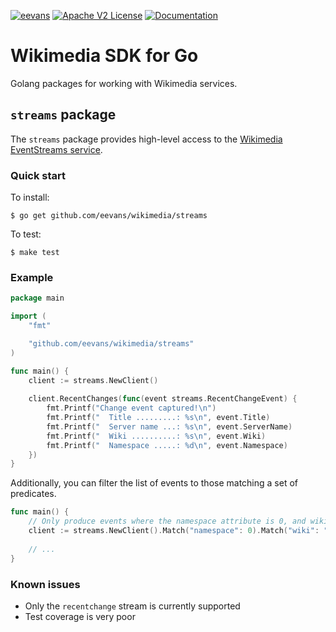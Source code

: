 [![eevans](https://circleci.com/gh/eevans/wikimedia.svg?style=svg)](https://app.circleci.com/pipelines/github/eevans/wikimedia) [![Apache V2 License](https://img.shields.io/badge/license-Apache%20V2-blue.svg)](https://github.com/eevans/wikimedia/blob/master/LICENSE.txt) [![Documentation](https://godoc.org/github.com/eevans/wikimedia/streams?status.svg)](https://godoc.org/github.com/eevans/wikimedia/streams)

# Wikimedia SDK for Go

Golang packages for working with Wikimedia services.


## `streams` package

The `streams` package provides high-level access to the [Wikimedia
EventStreams service][1].

### Quick start

To install:

```
$ go get github.com/eevans/wikimedia/streams
```

To test:

```
$ make test
```

### Example

```go
package main

import (
    "fmt"

    "github.com/eevans/wikimedia/streams"
)

func main() {
    client := streams.NewClient()
    
    client.RecentChanges(func(event streams.RecentChangeEvent) {
        fmt.Printf("Change event captured!\n")
        fmt.Printf("  Title .........: %s\n", event.Title)
        fmt.Printf("  Server name ...: %s\n", event.ServerName)
        fmt.Printf("  Wiki ..........: %s\n", event.Wiki)
        fmt.Printf("  Namespace .....: %d\n", event.Namespace)
    })
}
```

Additionally, you can filter the list of events to those matching a
set of predicates.

```go
func main() {
    // Only produce events where the namespace attribute is 0, and wiki is enwiki
    client := streams.NewClient().Match("namespace": 0).Match("wiki": "enwiki")
    
    // ...
}
```

### Known issues

* Only the `recentchange` stream is currently supported
* Test coverage is very poor


[1]: https://wikitech.wikimedia.org/wiki/Event_Platform/EventStreams
